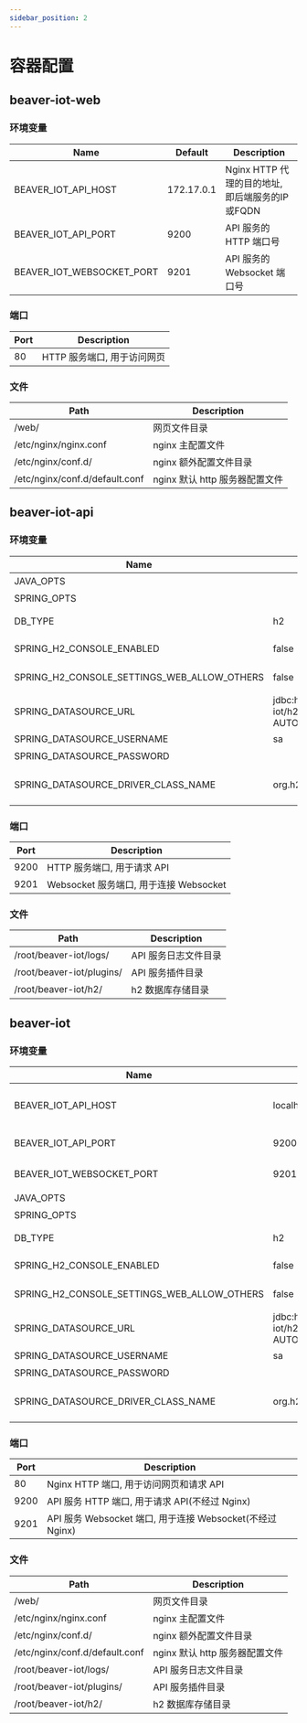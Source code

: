```yaml
---
sidebar_position: 2
---
```


# 容器配置

## beaver-iot-web

### 环境变量

| Name                      | Default    | Description                       |
|---------------------------|------------|-----------------------------------|
| BEAVER_IOT_API_HOST       | 172.17.0.1 | Nginx HTTP 代理的目的地址, 即后端服务的IP或FQDN |
| BEAVER_IOT_API_PORT       | 9200       | API 服务的 HTTP 端口号                  |
| BEAVER_IOT_WEBSOCKET_PORT | 9201       | API 服务的 Websocket 端口号             |

### 端口

| Port | Description       |
|------|-------------------|
| 80   | HTTP 服务端口, 用于访问网页 |

### 文件

| Path                           | Description           |
|--------------------------------|-----------------------|
| /web/                          | 网页文件目录                |
| /etc/nginx/nginx.conf          | nginx 主配置文件           |
| /etc/nginx/conf.d/             | nginx 额外配置文件目录        |
| /etc/nginx/conf.d/default.conf | nginx 默认 http 服务器配置文件 |

## beaver-iot-api

### 环境变量

| Name                                        | Default                                                   | Description                                            |
|---------------------------------------------|-----------------------------------------------------------|--------------------------------------------------------|
| JAVA_OPTS                                   |                                                           | JVM 配置参数                                               |
| SPRING_OPTS                                 |                                                           | Spring 配置参数                                            |
| DB_TYPE                                     | h2                                                        | 数据库类型, 可选项: `postgres`, `h2`                           |
| SPRING_H2_CONSOLE_ENABLED                   | false                                                     | 是否启用, 可选项: `true`, `false`                             |
| SPRING_H2_CONSOLE_SETTINGS_WEB_ALLOW_OTHERS | false                                                     | 是否允许其他主机访问, 可选项: `true`, `false`                       |
| SPRING_DATASOURCE_URL                       | jdbc:h2:file:~/beaver-iot/h2/beaver;<br/>AUTO_SERVER=TRUE | 数据库 jdbc 连接                                            |
| SPRING_DATASOURCE_USERNAME                  | sa                                                        | 数据库用户名                                                 |
| SPRING_DATASOURCE_PASSWORD                  |                                                           | 数据库密码                                                  |
| SPRING_DATASOURCE_DRIVER_CLASS_NAME         | org.h2.Driver                                             | 数据库驱动类名, 可选项: `org.h2.Driver`, `org.postgresql.Driver` |

### 端口

| Port | Description                    |
|------|--------------------------------|
| 9200 | HTTP 服务端口, 用于请求 API            |
| 9201 | Websocket 服务端口, 用于连接 Websocket |

### 文件

| Path                      | Description  |
|---------------------------|--------------|
| /root/beaver-iot/logs/    | API 服务日志文件目录 |
| /root/beaver-iot/plugins/ | API 服务插件目录   |
| /root/beaver-iot/h2/      | h2 数据库存储目录   |

## beaver-iot

### 环境变量

| Name                                        | Default                                                   | Description                                            |
|---------------------------------------------|-----------------------------------------------------------|--------------------------------------------------------|
| BEAVER_IOT_API_HOST                         | localhost                                                 | Nginx HTTP 代理的目的地址, 即后端服务的IP或FQDN                      |
| BEAVER_IOT_API_PORT                         | 9200                                                      | API 服务的 HTTP 端口号                                       |
| BEAVER_IOT_WEBSOCKET_PORT                   | 9201                                                      | API 服务的 Websocket 端口号                                  |                  |
| JAVA_OPTS                                   |                                                           | JVM 配置参数                                               |
| SPRING_OPTS                                 |                                                           | Spring 配置参数                                            |
| DB_TYPE                                     | h2                                                        | 数据库类型, 可选项: `postgres`, `h2`                           |
| SPRING_H2_CONSOLE_ENABLED                   | false                                                     | 是否启用, 可选项: `true`, `false`                             |
| SPRING_H2_CONSOLE_SETTINGS_WEB_ALLOW_OTHERS | false                                                     | 是否允许其他主机访问, 可选项: `true`, `false`                       |
| SPRING_DATASOURCE_URL                       | jdbc:h2:file:~/beaver-iot/h2/beaver;<br/>AUTO_SERVER=TRUE | 数据库 jdbc 连接                                            |
| SPRING_DATASOURCE_USERNAME                  | sa                                                        | 数据库用户名                                                 |
| SPRING_DATASOURCE_PASSWORD                  |                                                           | 数据库密码                                                  |
| SPRING_DATASOURCE_DRIVER_CLASS_NAME         | org.h2.Driver                                             | 数据库驱动类名, 可选项: `org.h2.Driver`, `org.postgresql.Driver` |

### 端口

| Port | Description                                    |
|------|------------------------------------------------|
| 80   | Nginx HTTP 端口, 用于访问网页和请求 API                   |
| 9200 | API 服务 HTTP 端口, 用于请求 API(不经过 Nginx)            |
| 9201 | API 服务 Websocket 端口, 用于连接 Websocket(不经过 Nginx) |

### 文件

| Path                           | Description           |
|--------------------------------|-----------------------|
| /web/                          | 网页文件目录                |
| /etc/nginx/nginx.conf          | nginx 主配置文件           |
| /etc/nginx/conf.d/             | nginx 额外配置文件目录        |
| /etc/nginx/conf.d/default.conf | nginx 默认 http 服务器配置文件 |
| /root/beaver-iot/logs/         | API 服务日志文件目录          |
| /root/beaver-iot/plugins/      | API 服务插件目录            |
| /root/beaver-iot/h2/           | h2 数据库存储目录            |
